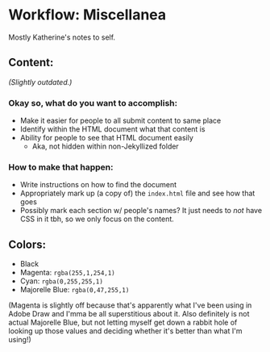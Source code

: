 # Workflow: Miscellanea

Mostly Katherine's notes to self.

## Content:

*(Slightly outdated.)*

### Okay so, what do you want to accomplish:

* Make it easier for people to all submit content to same place
* Identify within the HTML document what that content is
* Ability for people to see that HTML document easily
	* Aka, not hidden within non-Jekyllized folder

### How to make that happen:

* Write instructions on how to find the document
* Appropriately mark up (a copy of) the ```index.html``` file and see how that goes
* Possibly mark each section w/ people's names? It just needs to *not* have CSS in it tbh, so we only focus on the content.

## Colors:

- Black
- Magenta: ```rgba(255,1,254,1)```
- Cyan: ```rgba(0,255,255,1)```
- Majorelle Blue: ```rgba(0,47,255,1)```

(Magenta is slightly off because that's apparently what I've been using in Adobe Draw and I'mma be all superstitious about it. Also definitely is not actual Majorelle Blue, but not letting myself get down a rabbit hole of looking up those values and deciding whether it's better than what I'm using!)